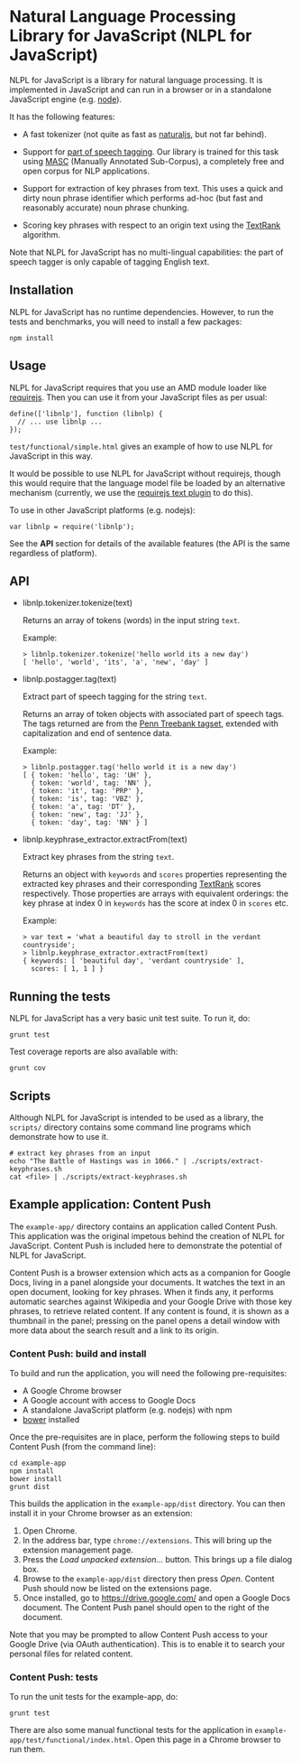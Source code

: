 # Natural Language Processing Library for JavaScript (NLPL for JavaScript)

NLPL for JavaScript is a library for natural language processing. It is implemented in
JavaScript and can run in a browser or in a standalone JavaScript engine
(e.g. [node](http://nodejs.org/)).

It has the following features:

* A fast tokenizer (not quite as fast as
[naturaljs](https://github.com/NaturalNode/natural), but not far behind).

* Support for [part of speech tagging](http://en.wikipedia.org/wiki/Part-of-speech_tagging).
Our library is trained for this task using
[MASC](http://www.anc.org/data/masc/) (Manually Annotated Sub-Corpus),
a completely free and open corpus for NLP applications.

* Support for extraction of key phrases from text. This uses a quick
and dirty noun phrase identifier which performs ad-hoc (but fast and
reasonably accurate) noun phrase chunking.

* Scoring key phrases with respect to an origin text using the
[TextRank](http://web.eecs.umich.edu/~mihalcea/papers/mihalcea.emnlp04.pdf)
algorithm.

Note that NLPL for JavaScript has no multi-lingual capabilities: the part of speech
tagger is only capable of tagging English text.

## Installation

NLPL for JavaScript has no runtime dependencies. However, to run the tests and benchmarks,
you will need to install a few packages:

    npm install

## Usage

NLPL for JavaScript requires that you use an AMD module loader like
[requirejs](http://requirejs.org/). Then you can use it from your
JavaScript files as per usual:

    define(['libnlp'], function (libnlp) {
      // ... use libnlp ...
    });

`test/functional/simple.html` gives an example of how to use
NLPL for JavaScript in this way.

It would be possible to use NLPL for JavaScript without requirejs, though this would
require that the language model file be loaded by an alternative mechanism
(currently, we use the
[requirejs text plugin](http://requirejs.org/docs/api.html#text) to do
this).

To use in other JavaScript platforms (e.g. nodejs):

    var libnlp = require('libnlp');

See the **API** section for details of the available features (the
API is the same regardless of platform).

## API

*   libnlp.tokenizer.tokenize(text)

    Returns an array of tokens (words) in the input string `text`.

    Example:

    ```
    > libnlp.tokenizer.tokenize('hello world its a new day')
    [ 'hello', 'world', 'its', 'a', 'new', 'day' ]
    ```

*   libnlp.postagger.tag(text)

    Extract part of speech tagging for the string `text`.

    Returns an array of token objects with associated part of speech
    tags. The tags returned are from the
    [Penn Treebank tagset](http://www.cis.upenn.edu/~treebank/),
    extended with capitalization and end of sentence data.

    Example:

    ```
    > libnlp.postagger.tag('hello world it is a new day')
    [ { token: 'hello', tag: 'UH' },
      { token: 'world', tag: 'NN' },
      { token: 'it', tag: 'PRP' },
      { token: 'is', tag: 'VBZ' },
      { token: 'a', tag: 'DT' },
      { token: 'new', tag: 'JJ' },
      { token: 'day', tag: 'NN' } ]
    ```

*   libnlp.keyphrase_extractor.extractFrom(text)

    Extract key phrases from the string `text`.

    Returns an object with `keywords` and `scores` properties
    representing the extracted key phrases and their corresponding
    [TextRank](http://web.eecs.umich.edu/~mihalcea/papers/mihalcea.emnlp04.pdf)
    scores respectively. Those properties are arrays with equivalent
    orderings: the key phrase at index 0 in `keywords` has the score
    at index 0 in `scores` etc.

    Example:

    ```
    > var text = 'what a beautiful day to stroll in the verdant countryside';
    > libnlp.keyphrase_extractor.extractFrom(text)
    { keywords: [ 'beautiful day', 'verdant countryside' ],
      scores: [ 1, 1 ] }
    ```

## Running the tests

NLPL for JavaScript has a very basic unit test suite. To run it, do:

    grunt test

Test coverage reports are also available with:

    grunt cov

## Scripts

Although NLPL for JavaScript is intended to be used as a library, the `scripts/`
directory contains some command line programs which demonstrate how
to use it.

    # extract key phrases from an input
    echo "The Battle of Hastings was in 1066." | ./scripts/extract-keyphrases.sh
    cat <file> | ./scripts/extract-keyphrases.sh

## Example application: Content Push

The `example-app/` directory contains an application called Content
Push. This application was the original impetous behind the
creation of NLPL for JavaScript. Content Push is included
here to demonstrate the potential of NLPL for JavaScript.

Content Push is a browser extension which acts as a companion for
Google Docs, living in a panel alongside your documents.
It watches the text in an open document, looking for key phrases.
When it finds any, it performs automatic searches against Wikipedia
and your Google Drive with those key phrases, to retrieve related
content. If any content is found, it is shown as a thumbnail in the
panel; pressing on the panel opens a detail window with more data about
the search result and a link to its origin.

### Content Push: build and install

To build and run the application, you will need the following
pre-requisites:

* A Google Chrome browser
* A Google account with access to Google Docs
* A standalone JavaScript platform (e.g. nodejs) with npm
* [bower](http://bower.io/) installed

Once the pre-requisites are in place, perform the following
steps to build Content Push (from the command line):

    cd example-app
    npm install
    bower install
    grunt dist

This builds the application in the `example-app/dist` directory. You
can then install it in your Chrome browser as an extension:

1.  Open Chrome.
2.  In the address bar, type `chrome://extensions`. This will bring
up the extension management page.
3.  Press the *Load unpacked extension...* button. This brings up
a file dialog box.
4.  Browse to the `example-app/dist` directory then press *Open*.
Content Push should now be listed on the extensions page.
5.  Once installed, go to https://drive.google.com/ and open a
Google Docs document. The Content Push panel should open to the right
of the document.

Note that you may be prompted to allow Content Push access to your
Google Drive (via OAuth authentication). This is to enable it to
search your personal files for related content.

### Content Push: tests

To run the unit tests for the example-app, do:

    grunt test

There are also some manual functional tests for the application in
`example-app/test/functional/index.html`. Open this page in a Chrome
browser to run them.
